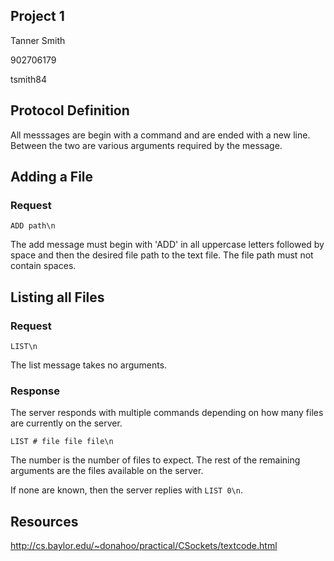 Project 1
---------
Tanner Smith

902706179

tsmith84

Protocol Definition
-------------------
All messsages are begin with a command and are ended with a new line. Between the two are various arguments required by the message.

## Adding a File
### Request
`ADD path\n`

The add message must begin with 'ADD' in all uppercase letters followed by space and then the desired file path to the text file. The file path must not contain spaces.

## Listing all Files
### Request
`LIST\n`

The list message takes no arguments.

### Response
The server responds with multiple commands depending on how many files are currently on the server.

`LIST # file file file\n`

The number is the number of files to expect. The rest of the remaining arguments are the files available on the server.

If none are known, then the server replies with `LIST 0\n`.

Resources
---------
http://cs.baylor.edu/~donahoo/practical/CSockets/textcode.html
